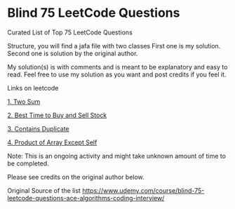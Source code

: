 # Blind 75 LeetCode Questions
Curated List of Top 75 LeetCode Questions

Structure, you will find a jafa file with two classes
First one is my solution.
Second one is solution by the original author.

My solution(s) is with comments and is meant to be explanatory and easy to read.
Feel free to use my solution as you want and post credits if you feel it.

Links on leetcode

[1. Two Sum](https://leetcode.com/problems/two-sum/)
 
[2. Best Time to Buy and Sell Stock](https://leetcode.com/problems/best-time-to-buy-and-sell-stock/description/)

[3. Contains Duplicate](https://leetcode.com/problems/contains-duplicate/description/)

[4. Product of Array Except Self](https://leetcode.com/problems/product-of-array-except-self/description/)

Note: This is an ongoing activity and might take unknown amount of time to be completed.

Please see credits on the original author below.

Original Source of the list
https://www.udemy.com/course/blind-75-leetcode-questions-ace-algorithms-coding-interview/
